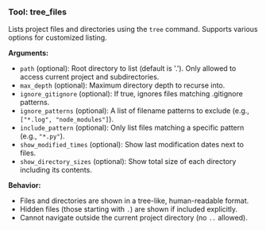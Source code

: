 ### Tool: tree_files

Lists project files and directories using the `tree` command. Supports various options for customized listing.

**Arguments:**
- `path` (optional): Root directory to list (default is '.'). Only allowed to access current project and subdirectories.
- `max_depth` (optional): Maximum directory depth to recurse into.
- `ignore_gitignore` (optional): If true, ignores files matching .gitignore patterns.
- `ignore_patterns` (optional): A list of filename patterns to exclude (e.g., `["*.log", "node_modules"]`).
- `include_pattern` (optional): Only list files matching a specific pattern (e.g., `"*.py"`).
- `show_modified_times` (optional): Show last modification dates next to files.
- `show_directory_sizes` (optional): Show total size of each directory including its contents.

**Behavior:**
- Files and directories are shown in a tree-like, human-readable format.
- Hidden files (those starting with `.`) are shown if included explicitly.
- Cannot navigate outside the current project directory (no `..` allowed).
